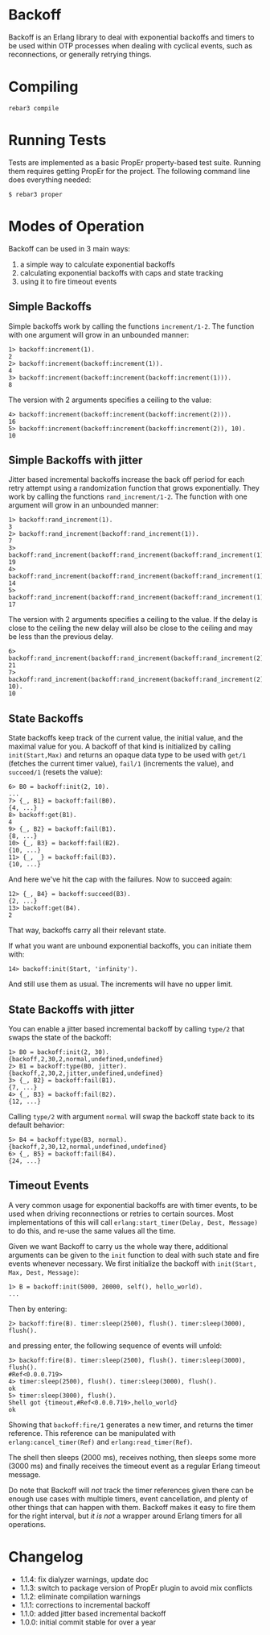 # Backoff

Backoff is an Erlang library to deal with exponential backoffs and timers to
be used within OTP processes when dealing with cyclical events, such as
reconnections, or generally retrying things.

# Compiling

    rebar3 compile

# Running Tests

Tests are implemented as a basic PropEr property-based test suite. Running them
requires getting PropEr for the project. The following command line does
everything needed:

    $ rebar3 proper

# Modes of Operation

Backoff can be used in 3 main ways:

1. a simple way to calculate exponential backoffs
2. calculating exponential backoffs with caps and state tracking
3. using it to fire timeout events

## Simple Backoffs

Simple backoffs work by calling the functions `increment/1-2`. The function
with one argument will grow in an unbounded manner:

    1> backoff:increment(1).
    2
    2> backoff:increment(backoff:increment(1)).
    4
    3> backoff:increment(backoff:increment(backoff:increment(1))).
    8

The version with 2 arguments specifies a ceiling to the value:

    4> backoff:increment(backoff:increment(backoff:increment(2))).
    16
    5> backoff:increment(backoff:increment(backoff:increment(2)), 10).
    10

## Simple Backoffs with jitter

Jitter based incremental backoffs increase the back off period for each retry attempt using a randomization function that grows exponentially. They work by calling the functions `rand_increment/1-2`. The function with one argument will grow in an unbounded manner:

    1> backoff:rand_increment(1).
    3
    2> backoff:rand_increment(backoff:rand_increment(1)).
    7
    3> backoff:rand_increment(backoff:rand_increment(backoff:rand_increment(1))).
    19
    4> backoff:rand_increment(backoff:rand_increment(backoff:rand_increment(1))).
    14
    5> backoff:rand_increment(backoff:rand_increment(backoff:rand_increment(1))).
    17

The version with 2 arguments specifies a ceiling to the value. If the
delay is close to the ceiling the new delay will also be close to the
ceiling and may be less than the previous delay.

    6> backoff:rand_increment(backoff:rand_increment(backoff:rand_increment(2))).
    21
    7> backoff:rand_increment(backoff:rand_increment(backoff:rand_increment(2)), 10).
    10

## State Backoffs

State backoffs keep track of the current value, the initial value, and the
maximal value for you. A backoff of that kind is initialized by calling
`init(Start,Max)` and returns an opaque data type to be used with `get/1`
(fetches the current timer value), `fail/1` (increments the value), and
`succeed/1` (resets the value):

    6> B0 = backoff:init(2, 10).
    ...
    7> {_, B1} = backoff:fail(B0).
    {4, ...}
    8> backoff:get(B1).
    4
    9> {_, B2} = backoff:fail(B1).
    {8, ...}
    10> {_, B3} = backoff:fail(B2).
    {10, ...}
    11> {_, _} = backoff:fail(B3).
    {10, ...}

And here we've hit the cap with the failures. Now to succeed again:

    12> {_, B4} = backoff:succeed(B3).
    {2, ...}
    13> backoff:get(B4).
    2

That way, backoffs carry all their relevant state.

If what you want are unbound exponential backoffs, you can initiate them with:

    14> backoff:init(Start, 'infinity').

And still use them as usual. The increments will have no upper limit.

## State Backoffs with jitter

You can enable a jitter based incremental backoff by calling `type/2`
that swaps the state of the backoff:

    1> B0 = backoff:init(2, 30).
    {backoff,2,30,2,normal,undefined,undefined}
    2> B1 = backoff:type(B0, jitter).
    {backoff,2,30,2,jitter,undefined,undefined}
    3> {_, B2} = backoff:fail(B1).
    {7, ...}
    4> {_, B3} = backoff:fail(B2).
    {12, ...}

Calling `type/2` with argument `normal` will swap the backoff state back
to its default behavior:

    5> B4 = backoff:type(B3, normal).
    {backoff,2,30,12,normal,undefined,undefined}
    6> {_, B5} = backoff:fail(B4).
    {24, ...}

## Timeout Events

A very common usage for exponential backoffs are with timer events, to be used
when driving reconnections or retries to certain sources. Most implementations
of this will call `erlang:start_timer(Delay, Dest, Message)` to do this, and
re-use the same values all the time.

Given we want Backoff to carry us the whole way there, additional arguments can
be given to the `init` function to deal with such state and fire events
whenever necessary. We first initialize the backoff with `init(Start, Max,
Dest, Message)`:

    1> B = backoff:init(5000, 20000, self(), hello_world).
    ...

Then by entering:

    2> backoff:fire(B). timer:sleep(2500), flush(). timer:sleep(3000), flush().

and pressing enter, the following sequence of events will unfold:

    3> backoff:fire(B). timer:sleep(2500), flush(). timer:sleep(3000), flush().
    #Ref<0.0.0.719>
    4> timer:sleep(2500), flush(). timer:sleep(3000), flush().
    ok
    5> timer:sleep(3000), flush().
    Shell got {timeout,#Ref<0.0.0.719>,hello_world}
    ok

Showing that `backoff:fire/1` generates a new timer, and returns the timer
reference. This reference can be manipulated with `erlang:cancel_timer(Ref)`
and `erlang:read_timer(Ref)`.

The shell then sleeps (2000 ms), receives nothing, then sleeps some more (3000
ms) and finally receives the timeout event as a regular Erlang timeout message.

Do note that Backoff will *not* track the timer references given there can be
enough use cases with multiple timers, event cancellation, and plenty of other
things that can happen with them. Backoff makes it easy to fire them for
the right interval, but *it is not* a wrapper around Erlang timers for all
operations.

# Changelog

- 1.1.4: fix dialyzer warnings, update doc
- 1.1.3: switch to package version of PropEr plugin to avoid mix conflicts
- 1.1.2: eliminate compilation warnings
- 1.1.1: corrections to incremental backoff
- 1.1.0: added jitter based incremental backoff
- 1.0.0: initial commit stable for over a year
